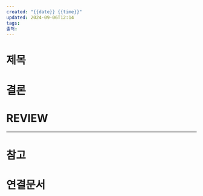 ```yaml
---
created: "{{date}} {{time}}"
updated: 2024-09-06T12:14
tags: 
출처: 
---
```


# 제목



# 결론

# REVIEW


---
# 참고

# 연결문서
